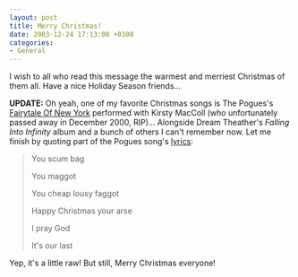 ```yaml
---
layout: post
title: Merry Christmas!
date: 2003-12-24 17:13:00 +0100
categories:
- General
---
```

I wish to all who read this message the warmest and merriest Christmas of them all. Have a nice Holiday Season friends...

<b>UPDATE:</b> Oh yeah, one of my favorite Christmas songs is The Pogues's <a href="http://www.rusiczki.net/blog/blogstuff/The_Pogues_and_Kirsty_MacColl-Fairytale_of_New_York.mp3" title="Ehem...">Fairytale Of New York</a> performed with Kirsty MacColl (who unfortunately passed away in December 2000, RIP)... Alongside Dream Theather's <i>Falling Into Infinity</i> album and a bunch of others I can't remember now. Let me finish by quoting part of the Pogues song's <a href="http://www.kirstymaccoll.com/lyrics/lyrics/fairy.htm" title="Full lyrics">lyrics</a>:

<blockquote> You scum bag

You maggot

You cheap lousy faggot

Happy Christmas your arse

I pray God

It's our last</p></blockquote>
Yep, it's a little raw! But still, Merry Christmas everyone!

